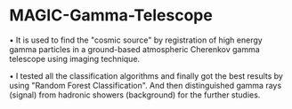 # MAGIC-Gamma-Telescope
• It is used to find the "cosmic source" by registration of high energy gamma particles in a ground-based atmospheric Cherenkov gamma telescope using imaging technique.

• I tested all the classification algorithms and finally got the best results by using "Random Forest Classification". And then distinguished gamma rays (signal) from hadronic showers (background) for the further studies.
